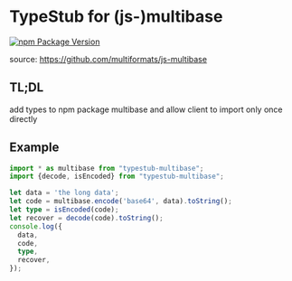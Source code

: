 # TypeStub for (js-)multibase
[![npm Package Version](https://img.shields.io/npm/v/typestub-multibase.svg?maxAge=2592000)](https://www.npmjs.com/package/typestub-multibase)

source: https://github.com/multiformats/js-multibase

## TL;DL
add types to npm package multibase and allow client to import only once directly

## Example
```typescript
import * as multibase from "typestub-multibase";
import {decode, isEncoded} from "typestub-multibase";

let data = 'the long data';
let code = multibase.encode('base64', data).toString();
let type = isEncoded(code);
let recover = decode(code).toString();
console.log({
  data,
  code,
  type,
  recover,
});
```
